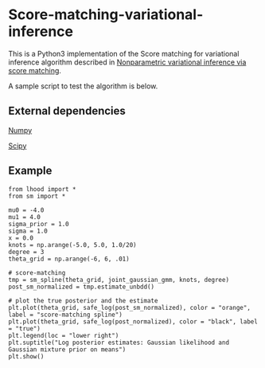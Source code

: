 # Score-matching-variational-inference

This is a Python3 implementation of the Score matching for variational inference algorithm described in <a href="sm_vi.pdf" download>Nonparametric variational inference via score matching</a>. 

A sample script to test the algorithm is below.

## External dependencies

[Numpy](http://numpy.org/)

[Scipy](https://www.scipy.org/)

## Example
```
from lhood import *
from sm import *

mu0 = -4.0
mu1 = 4.0
sigma_prior = 1.0
sigma = 1.0
x = 0.0
knots = np.arange(-5.0, 5.0, 1.0/20)
degree = 3
theta_grid = np.arange(-6, 6, .01) 

# score-matching
tmp = sm_spline(theta_grid, joint_gaussian_gmm, knots, degree)
post_sm_normalized = tmp.estimate_unbdd()

# plot the true posterior and the estimate
plt.plot(theta_grid, safe_log(post_sm_normalized), color = "orange", label = "score-matching spline")
plt.plot(theta_grid, safe_log(post_normalized), color = "black", label = "true")
plt.legend(loc = "lower right")
plt.suptitle("Log posterior estimates: Gaussian likelihood and Gaussian mixture prior on means")
plt.show()
```
